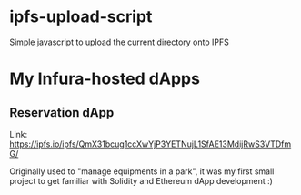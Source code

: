 # ipfs-upload-script
Simple javascript to upload the current directory onto IPFS

# My Infura-hosted dApps

## Reservation dApp

Link: https://ipfs.io/ipfs/QmX31bcug1ccXwYjP3YETNujL1SfAE13MdijRwS3VTDfmG/

Originally used to "manage equipments in a park", it was my first small project to get familiar with Solidity and Ethereum dApp development :)
